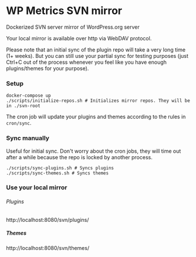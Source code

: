 # WP Metrics SVN mirror
Dockerized SVN server mirror of WordPress.org server

Your local mirror is available over http via WebDAV protocol.

Please note that an initial sync of the plugin repo will take a very long time (1+ weeks). But you can still use your 
partial sync for testing purposes (just Ctrl+C out of the process whenever you feel like you have enough plugins/themes 
for your purpose).

### Setup

```
docker-compose up
./scripts/initialize-repos.sh # Initializes mirror repos. They will be in ./svn-root
```

The cron job will update your plugins and themes according to the rules in `cron/sync`.

### Sync manually

Useful for initial sync. Don't worry about the cron jobs, they will time out after a while because the repo is locked by another process.

```
./scripts/sync-plugins.sh # Syncs plugins
./scripts/sync-themes.sh # Syncs themes
```

### Use your local mirror

###### Plugins

http://localhost:8080/svn/plugins/

##### Themes

http://localhost:8080/svn/themes/
